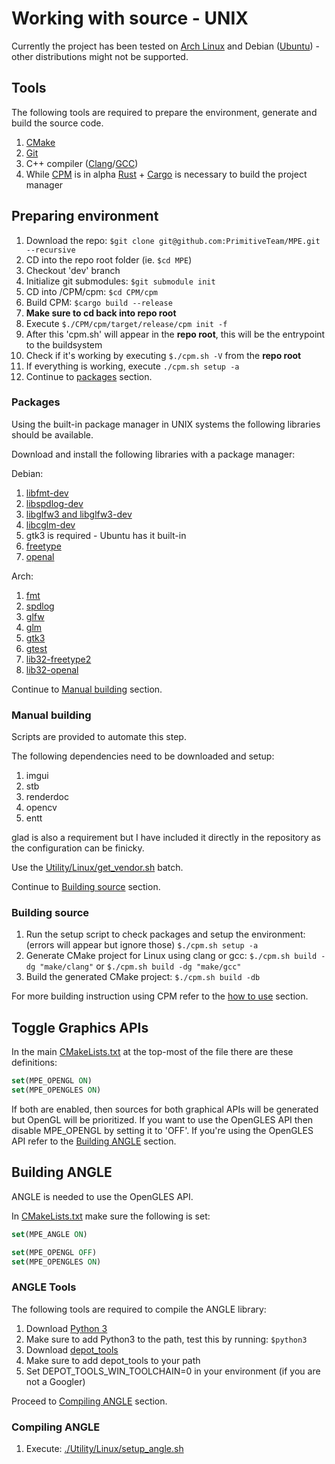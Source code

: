 # Working with source - UNIX

Currently the project has been tested on [Arch Linux](https://archlinux.org/) and Debian ([Ubuntu](https://ubuntu.com/)) - other distributions might not be supported.

## Tools

The following tools are required to prepare the environment, generate and build the source code.

1. [CMake](https://cmake.org/)
2. [Git](https://git-scm.com/)
3. C++ compiler ([Clang](https://clang.llvm.org/)/[GCC](https://gcc.gnu.org/))
4. While [CPM](https://github.com/Durengo/CPM) is in alpha [Rust](https://www.rust-lang.org/) + [Cargo](https://crates.io/) is necessary to build the project manager

## Preparing environment

1. Download the repo: `$git clone git@github.com:PrimitiveTeam/MPE.git --recursive`
2. CD into the repo root folder (ie. `$cd MPE`)
3. Checkout 'dev' branch
4. Initialize git submodules: `$git submodule init`
5. CD into /CPM/cpm: `$cd CPM/cpm`
6. Build CPM: `$cargo build --release`
7. __Make sure to cd back into repo root__
8. Execute `$./CPM/cpm/target/release/cpm init -f`
9. After this 'cpm.sh' will appear in the __repo root__, this will be the entrypoint to the buildsystem
10. Check if it's working by executing `$./cpm.sh -V` from the __repo root__
11. If everything is working, execute `./cpm.sh setup -a`
12. Continue to [packages](#packages) section.

### Packages

Using the built-in package manager in UNIX systems the following libraries should be available.

Download and install the following libraries with a package manager:

Debian:

1. [libfmt-dev](https://github.com/fmtlib/fmt)
2. [libspdlog-dev](https://github.com/gabime/spdlog)
3. [libglfw3 and libglfw3-dev](https://github.com/glfw/glfw)
4. [libcglm-dev](https://github.com/g-truc/glm)
5. gtk3 is required - Ubuntu has it built-in
6. [freetype](https://freetype.org/)
7. [openal](https://github.com/kcat/openal-soft)

<!-- TODO: Need to make gtest a universal package and built locally -->

Arch:

1. [fmt](https://archlinux.org/packages/extra/x86_64/fmt/)
2. [spdlog](https://archlinux.org/packages/extra/x86_64/spdlog/)
3. [glfw](https://archlinux.org/packages/extra/x86_64/glfw/)
4. [glm](https://archlinux.org/packages/extra/x86_64/glm/)
5. [gtk3](https://archlinux.org/packages/extra/x86_64/gtk3/)
6. [gtest](https://archlinux.org/packages/extra/x86_64/gtest/)
7. [lib32-freetype2](https://archlinux.org/packages/multilib/x86_64/lib32-freetype2/)
8. [lib32-openal](https://archlinux.org/packages/multilib/x86_64/lib32-openal/)

Continue to [Manual building](#manual-building) section.

### Manual building

Scripts are provided to automate this step.

The following dependencies need to be downloaded and setup:

1. imgui
2. stb
3. renderdoc
4. opencv
5. entt

glad is also a requirement but I have included it directly in the repository as the configuration can be finicky.

Use the [Utility/Linux/get_vendor.sh](../../Utility/Linux/get_vendor.sh) batch.

Continue to [Building source](#building-source) section.

### Building source

1. Run the setup script to check packages and setup the environment: (errors will appear but ignore those) `$./cpm.sh setup -a`
2. Generate CMake project for Linux using clang or gcc: `$./cpm.sh build -dg "make/clang"` or `$./cpm.sh build -dg "make/gcc"`
3. Build the generated CMake project: `$./cpm.sh build -db`

For more building instruction using CPM refer to the [how to use](./../../CPM/README.md#how-to-use) section.

## Toggle Graphics APIs

In the main [CMakeLists.txt](../../CMakeLists.txt) at the top-most of the file there are these definitions:

```CMake
set(MPE_OPENGL ON)
set(MPE_OPENGLES ON)
```

If both are enabled, then sources for both graphical APIs will be generated but OpenGL will be prioritized. If you want to use the OpenGLES API then disable MPE_OPENGL by setting it to 'OFF'.
If you're using the OpenGLES API refer to the [Building ANGLE](#building-angle) section.

## Building ANGLE

ANGLE is needed to use the OpenGLES API.

In [CMakeLists.txt](../../CMakeLists.txt) make sure the following is set:

```CMake
set(MPE_ANGLE ON)

set(MPE_OPENGL OFF)
set(MPE_OPENGLES ON)
```

### ANGLE Tools

The following tools are required to compile the ANGLE library:

1. Download [Python 3](https://www.python.org/downloads/)
2. Make sure to add Python3 to the path, test this by running: `$python3`
3. Download [depot_tools](https://commondatastorage.googleapis.com/chrome-infra-docs/flat/depot_tools/docs/html/depot_tools_tutorial.html#_setting_up)
4. Make sure to add depot_tools to your path
5. Set DEPOT_TOOLS_WIN_TOOLCHAIN=0 in your environment (if you are not a Googler)

Proceed to [Compiling ANGLE](#compiling-angle) section.

### Compiling ANGLE

1. Execute: [./Utility/Linux/setup_angle.sh](../../Utility/Linux/setup_angle.sh)
